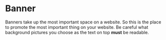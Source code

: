 # Banner

Banners take up the most important space on a website. So this is the place to promote the most important thing on your website. Be careful what background pictures you choose as the text on top **must** be readable.